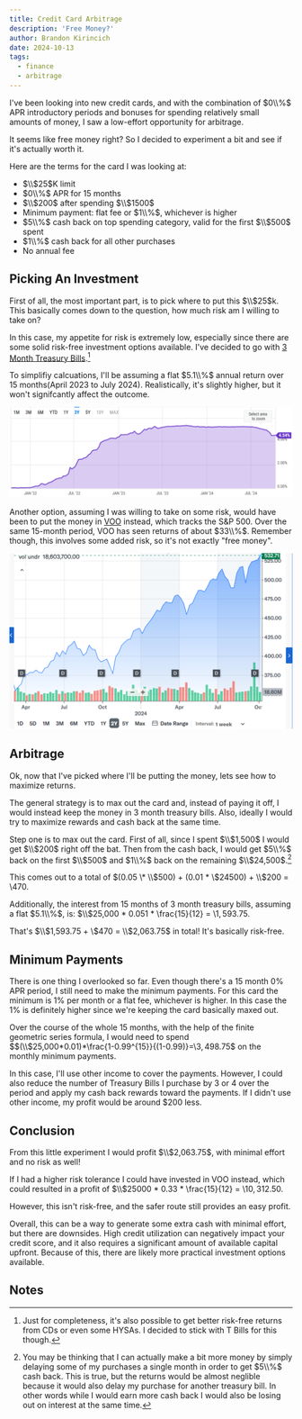 ```yaml
---
title: Credit Card Arbitrage
description: 'Free Money?'
author: Brandon Kirincich
date: 2024-10-13
tags:
  - finance
  - arbitrage
---
```



<!-- https://www.citi.com/credit-cards/citi-custom-cash-credit-card -->

I've been looking into new credit cards, and with the combination of $0\\%$ APR introductory periods and bonuses for spending relatively small amounts of money, I saw a low-effort opportunity for arbitrage.

It seems like free money right? So I decided to experiment a bit and see if it's actually worth it.

Here are the terms for the card I was looking at:
- $\\$25$K limit
- $0\\%$ APR for 15 months
- $\\$200$ after spending $\\$1500$
- Minimum payment: flat fee or $1\\%$, whichever is higher
- $5\\%$ cash back on top spending category, valid for the first $\\$500$ spent
- $1\\%$ cash back for all other purchases
- No annual fee


## Picking An Investment

First of all, the most important part, is to pick where to put this $\\$25$k. This basically comes down to the question, how much risk am I willing to take on?

In this case, my appetite for risk is extremely low, especially since there are some solid risk-free investment options available. I've decided to go with [3 Month Treasury Bills](https://www.investopedia.com/terms/t/treasurybill.asp).[^1]

To simplifiy calcuations, I'll be assuming a flat $5.1\\%$ annual return over 15 months(April 2023 to July 2024). Realistically, it's slightly higher, but it won't signifcantly affect the outcome.

![3 Month T Bill Rate](TBillRate.png)

Another option, assuming I was willing to take on some risk, would have been to put the money in [VOO](https://finance.yahoo.com/quote/VOO/) instead, which tracks the S&P 500. Over the same 15-month period, VOO has seen returns of about $33\\%$. Remember though, this involves some added risk, so it's not exactly "free money".

![VOO](voo.png)

## Arbitrage

Ok, now that I've picked where I'll be putting the money, lets see how to maximize returns.

The general strategy is to max out the card and, instead of paying it off, I would instead keep the money in 3 month treasury bills. Also, ideally I would try to maximize rewards and cash back at the same time.

Step one is to max out the card. First of all, since I spent $\\$1,500$ I would get $\\$200$ right off the bat. Then from the cash back, I would get $5\\%$ back on the first $\\$500$ and $1\\%$ back on the remaining $\\$24,500$.[^2] 

This comes out to a total of $(0.05 \* \\$500) + (0.01 \* \\$24500) + \\$200 = \\$470$.

Additionally, the interest from 15 months of 3 month treasury bills, assuming a flat $5.1\\%$, is: $\\$25,000 \* 0.051 \* \\frac{15}{12} = \\$1,593.75$.

That's $\\$1,593.75 + \\$470 = \\$2,063.75$ in total! It's basically risk-free.

## Minimum Payments

There is one thing I overlooked so far. Even though there's a 15 month 0% APR period, I still need to make the minimum payments. For this card the minimum is 1% per month or a flat fee, whichever is higher. In this case the 1% is definitely higher since we're keeping the card basically maxed out.

Over the course of the whole 15 months, with the help of the finite geometric series formula, I would need to spend $$(\\$25,000\*0.01)\*\\frac{1-0.99^{15}}{(1-0.99)}=\\$3,498.75$$ on the monthly minimum payments.

In this case, I'll use other income to cover the payments. However, I could also reduce the number of Treasury Bills I purchase by 3 or 4 over the period and apply my cash back rewards toward the payments. If I didn't use other income, my profit would be around $200 less.

## Conclusion

From this little experiment I would profit $\\$2,063.75$, with minimal effort and no risk as well!

If I had a higher risk tolerance I could have invested in VOO instead, which could resulted in a profit of $\\$25000 \* 0.33 \* \\frac{15}{12} = \\$10,312.50$.

However, this isn't risk-free, and the safer route still provides an easy profit.

Overall, this can be a way to generate some extra cash with minimal effort, but there are downsides. High credit utilization can negatively impact your credit score, and it also requires a significant amount of available capital upfront. Because of this, there are likely more practical investment options available.

## Notes

[^1]: Just for completeness, it's also possible to get better risk-free returns from CDs or even some HYSAs. I decided to stick with T Bills for this though.

[^2]: You may be thinking that I can actually make a bit more money by simply delaying some of my purchases a single month in order to get $5\\%$ cash back. This is true, but the returns would be almost neglible because it would also delay my purchase for another treasury bill. In other words while I would earn more cash back I would also be losing out on interest at the same time.